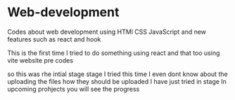 # Web-development
Codes about web development using HTMl CSS JavaScript  and new features such as react and hook 

This is the first time I tried to do something using react and that too using vite website pre codes

so this was rhe intial stage stage I tried this time 
I even dont know about the uploading the files how they should be uploaded 
I have just tried in stage
In upcoming prohjects you will see the progress
